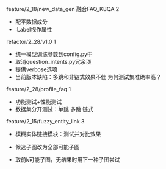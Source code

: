 feature/2_18/new_data_gen 融合FAQ_KBQA 2
* 配平数据成分
* :Label视作属性

refactor/2_28/v1.0 1
* 统一模型训练参数到config.py中
* 取消question_intents.py冗余项
* 提供verbose选项
* 当前版本缺陷：多跳和非链式效果不佳 为何测试集准确率高？

feature/2_28/profile_faq 1
* 功能测试+性能测试
* 数据集分开测试：单跳 多跳 链式

feature/2_15/fuzzy_entity_link 3
* 模糊实体链接模块：测试并对比效果

* 候选子图改为全部可能子图
* 取前k可能子图，无结果时用下一种子图尝试